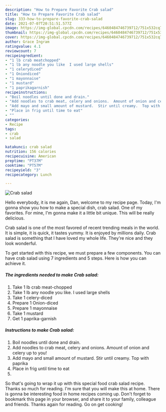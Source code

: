 ```yaml
---
description: "How to Prepare Favorite Crab salad"
title: "How to Prepare Favorite Crab salad"
slug: 333-how-to-prepare-favorite-crab-salad
date: 2021-07-07T20:51:51.577Z
image: https://img-global.cpcdn.com/recipes/6460484746739712/751x532cq70/crab-salad-recipe-main-photo.jpg
thumbnail: https://img-global.cpcdn.com/recipes/6460484746739712/751x532cq70/crab-salad-recipe-main-photo.jpg
cover: https://img-global.cpcdn.com/recipes/6460484746739712/751x532cq70/crab-salad-recipe-main-photo.jpg
author: Grace Ingram
ratingvalue: 4.1
reviewcount: 7
recipeingredient:
- "1 lb crab meatchopped"
- "1 lb any noodle you like  I used large shells"
- "1 celerydiced"
- "1 Oniondiced"
- "1 mayonnaise"
- "1 mustard"
- "1 paprikagarnish"
recipeinstructions:
- "Boil noodles until done and drain."
- "Add noodles to crab meat, celery and onions.  Amount of onion and celery up to you!"
- "Add mayo and small amount of mustard.  Stir until creamy.  Top with paprika"
- "Place in frig until time to eat"
- ""
categories:
- Recipe
tags:
- crab
- salad

katakunci: crab salad 
nutrition: 156 calories
recipecuisine: American
preptime: "PT37M"
cooktime: "PT57M"
recipeyield: "3"
recipecategory: Lunch

---
```



![Crab salad](https://img-global.cpcdn.com/recipes/6460484746739712/751x532cq70/crab-salad-recipe-main-photo.jpg)

Hello everybody, it is me again, Dan, welcome to my recipe page. Today, I'm gonna show you how to make a special dish, crab salad. One of my favorites. For mine, I'm gonna make it a little bit unique. This will be really delicious.

Crab salad is one of the most favored of recent trending meals in the world. It is simple, it is quick, it tastes yummy. It is enjoyed by millions daily. Crab salad is something that I have loved my whole life. They're nice and they look wonderful.




To get started with this recipe, we must prepare a few components. You can have crab salad using 7 ingredients and 5 steps. Here is how you can achieve it.

<!--inarticleads1-->

##### The ingredients needed to make Crab salad:

1. Take 1 lb crab meat-chopped
1. Take 1 lb any noodle you like.  I used large shells
1. Take 1 celery-diced
1. Prepare 1 Onion-diced
1. Prepare 1 mayonnaise
1. Take 1 mustard
1. Get 1 paprika-garnish




<!--inarticleads2-->

##### Instructions to make Crab salad:

1. Boil noodles until done and drain.
1. Add noodles to crab meat, celery and onions.  Amount of onion and celery up to you!
1. Add mayo and small amount of mustard.  Stir until creamy.  Top with paprika
1. Place in frig until time to eat
1. 




So that's going to wrap it up with this special food crab salad recipe. Thanks so much for reading. I'm sure that you will make this at home. There is gonna be interesting food in home recipes coming up. Don't forget to bookmark this page in your browser, and share it to your family, colleague and friends. Thanks again for reading. Go on get cooking!
